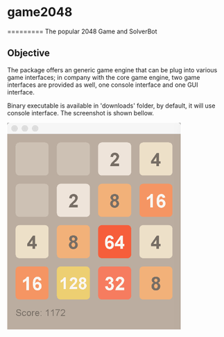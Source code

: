 # game2048
=========
The popular 2048 Game and SolverBot

## Objective
The package offers an generic game engine that can be plug into various game interfaces; in company with the core game engine, two game interfaces are provided as well, one console interface and one GUI interface.

Binary executable is available in 'downloads' folder, by default, it will use console interface. The screenshot is shown bellow.

<img src="https://github.com/candybon/game2048/blob/master/downloads/game2048.png" width="400"/>


